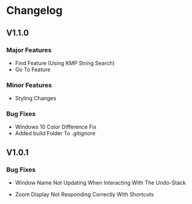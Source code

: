 # Changelog

## V1.1.0

### Major Features

- Find Feature (Using KMP String Search)
- Go To Feature

### Minor Features

- Styling Changes

### Bug Fixes

- Windows 10 Color Difference Fix
- Added build Folder To .gitignore

## V1.0.1

### Bug Fixes

- Window Name Not Updating When Interacting With The Undo-Stack

- Zoom Display Not Responding Correctly With Shortcuts
